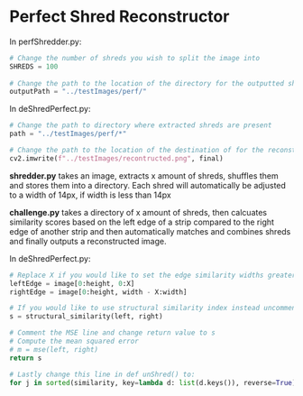 # Perfect Shred Reconstructor

In perfShredder.py:

```python
# Change the number of shreds you wish to split the image into
SHREDS = 100
  
# Change the path to the location of the directory for the outputted shreds
outputPath = "../testImages/perf/"
```


In deShredPerfect.py:

```python
# Change the path to directory where extracted shreds are present
path = "../testImages/perf/*"

# Change the path to the location of the destination of for the reconstructed image
cv2.imwrite(f"../testImages/recontructed.png", final)
```


**shredder.py** takes an image, extracts x amount of shreds, shuffles them and stores them into a directory. Each shred will automatically be adjusted to a width of 14px, if width is less than 14px


**challenge.py** takes a directory of x amount of shreds, then calcuates similarity scores based on the left edge of a strip compared to the right edge of another strip and then automatically matches and combines shreds and finally outputs a reconstructed image.


In deShredPerfect.py:

```python
# Replace X if you would like to set the edge similarity widths greater than 1
leftEdge = image[0:height, 0:X]   
rightEdge = image[0:height, width - X:width]

# If you would like to use structural similarity index instead uncomment this line:
s = structural_similarity(left, right)

# Comment the MSE line and change return value to s
# Compute the mean squared error 
# m = mse(left, right)
return s

# Lastly change this line in def unShred() to:
for j in sorted(similarity, key=lambda d: list(d.keys()), reverse=True):
```
